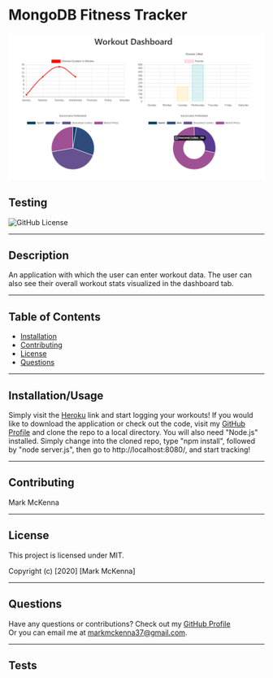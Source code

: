 
# MongoDB Fitness Tracker
![](public/assets/images/fitnesscreenshot.png)
  
## Testing
  
![GitHub License](https://img.shields.io/badge/license-MIT-blue.svg)
  
---
  
## Description 
An application with which the user can enter workout data. The user can also see their overall workout stats visualized in the dashboard tab.
                      
--- 
                      
## Table of Contents
                      
                      
* [Installation](#installation)
* [Contributing](#contributing)
* [License](#license)
* [Questions](#questions)
                      
---
                      
## Installation/Usage
                      
Simply visit the [Heroku](https://young-thicket-31737.herokuapp.com/) link and start logging your workouts!
If you would like to download the application or check out the code, visit my [GitHub Profile](https://github.com/markmckenna37) and clone the repo to a local directory. You will also need "Node.js" installed. Simply change into the cloned repo, type "npm install", followed by "node server.js", then go to http://localhost:8080/, and start tracking!
                                           
---
                      
## Contributing
                      
Mark McKenna
                      
---
                      
## License
                      
This project is licensed under MIT.
  
Copyright (c) [2020] [Mark McKenna]
  
                      
---
                                                         
## Questions
Have any questions or contributions? Check out my [GitHub Profile](https://github.com/markmckenna37)                 
Or you can email me at <markmckenna37@gmail.com>.
                      
---
                      
## Tests
                      

